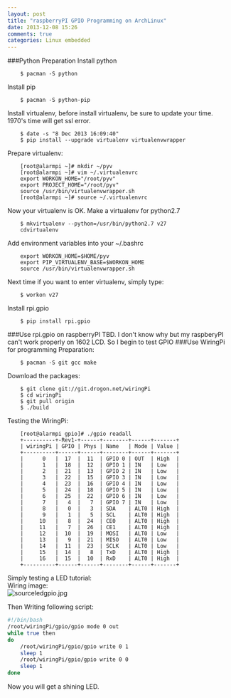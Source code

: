 ```yaml
---
layout: post
title: "raspberryPI GPIO Programming on ArchLinux"
date: 2013-12-08 15:26
comments: true
categories: Linux embedded
---
```

###Python Preparation
Install python

```
	$ pacman -S python

```
Install pip

```
	$ pacman -S python-pip

```
Install virtualenv, before install virtualenv, be sure to update your time. 1970's time will get ssl error. 

```
	$ date -s "8 Dec 2013 16:09:40"
	$ pip install --upgrade virtualenv virtualenvwrapper

```
Prepare virtualenv:

```
	[root@alarmpi ~]# mkdir ~/pyv
	[root@alarmpi ~]# vim ~/.virtualenvrc
	export WORKON_HOME="/root/pyv"
	export PROJECT_HOME="/root/pyv"
	source /usr/bin/virtualenvwrapper.sh 
	[root@alarmpi ~]# source ~/.virtualenvrc

```
Now your virtualenv is OK. Make a virtualenv for python2.7

```
	$ mkvirtualenv --python=/usr/bin/python2.7 v27
	cdvirtualenv

```
Add environment variables into your ~/.bashrc

```
	export WORKON_HOME=$HOME/pyv
	export PIP_VIRTUALENV_BASE=$WORKON_HOME
	source /usr/bin/virtualenvwrapper.sh

```
Next time if you want to enter virtualenv, simply type: 

```
	$ workon v27

```
Install rpi.gpio

```
	$ pip install rpi.gpio

```
###Use rpi.gpio on raspberryPI
TBD. I don't know why but my raspberyPI can't work properly on 1602 LCD. So I begin to test GPIO
###Use WiringPi for programming
Preparation:

```
	$ pacman -S git gcc make

```
Download the packages:

```
	$ git clone git://git.drogon.net/wiringPi
	$ cd wiringPi
	$ git pull origin
	$ ./build

```
Testing the WiringPi:

```
	[root@alarmpi gpio]# ./gpio readall
	+----------+-Rev1-+------+--------+------+-------+
	| wiringPi | GPIO | Phys | Name   | Mode | Value |
	+----------+------+------+--------+------+-------+
	|      0   |  17  |  11  | GPIO 0 | OUT  | High  |
	|      1   |  18  |  12  | GPIO 1 | IN   | Low   |
	|      2   |  21  |  13  | GPIO 2 | IN   | Low   |
	|      3   |  22  |  15  | GPIO 3 | IN   | Low   |
	|      4   |  23  |  16  | GPIO 4 | IN   | Low   |
	|      5   |  24  |  18  | GPIO 5 | IN   | Low   |
	|      6   |  25  |  22  | GPIO 6 | IN   | Low   |
	|      7   |   4  |   7  | GPIO 7 | IN   | Low   |
	|      8   |   0  |   3  | SDA    | ALT0 | High  |
	|      9   |   1  |   5  | SCL    | ALT0 | High  |
	|     10   |   8  |  24  | CE0    | ALT0 | High  |
	|     11   |   7  |  26  | CE1    | ALT0 | High  |
	|     12   |  10  |  19  | MOSI   | ALT0 | Low   |
	|     13   |   9  |  21  | MISO   | ALT0 | Low   |
	|     14   |  11  |  23  | SCLK   | ALT0 | Low   |
	|     15   |  14  |   8  | TxD    | ALT0 | High  |
	|     16   |  15  |  10  | RxD    | ALT0 | High  |
	+----------+------+------+--------+------+-------+

```
Simply testing a LED tutorial:    
Wiring image:    
![sourceledgpio.jpg](/images/ledgpio.jpg)

Then Writing following script:

```sh autoshining.sh
#!/bin/bash
/root/wiringPi/gpio/gpio mode 0 out
while true then
do
	/root/wiringPi/gpio/gpio write 0 1
	sleep 1
	/root/wiringPi/gpio/gpio write 0 0
	sleep 1
done

```
Now you will get a shining LED. 

